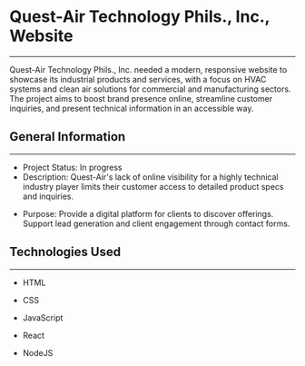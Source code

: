 <h1>Quest-Air Technology Phils., Inc., Website</h1>
<hr><p>Quest-Air Technology Phils., Inc. needed a modern, responsive website to showcase its industrial products and services, with a focus on HVAC systems and clean air solutions for commercial and manufacturing sectors. The project aims to boost brand presence online, streamline customer inquiries, and present technical information in an accessible way.</p><h2>General Information</h2>
<hr><ul>
<li>Project Status: In progress</li>
<li>Description: Quest-Air's lack of online visibility for a highly technical industry player limits their customer access to detailed product specs and inquiries.</li>
</ul><ul>
<li>Purpose:
Provide a digital platform for clients to discover offerings. Support lead generation and client engagement through contact forms.</li>
</ul><h2>Technologies Used</h2>
<hr><ul>
<li>HTML</li>
</ul><ul>
<li>CSS</li>
</ul><ul>
<li>JavaScript</li>
</ul><ul>
<li>React</li>
</ul><ul>
<li>NodeJS</li>
</ul>

